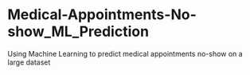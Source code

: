 # Medical-Appointments-No-show_ML_Prediction
Using Machine Learning to predict medical appointments no-show on a large dataset
